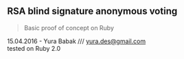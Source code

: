 ## RSA blind signature anonymous voting
> Basic proof of concept on Ruby  

15.04.2016 - Yura Babak /// yura.des@gmail.com  
tested on Ruby 2.0
